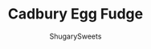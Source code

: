---
layout: ../../layouts/MarkdownPostLayout.astro
title: Cadbury Egg Fudge
author: ShugarySweets
pubDate: 2019-01-15
description: "It&#x27;s Cadbury Egg season and there&#x27;s no better way to celebrate than with this homemade fudge inspired by the classic Easter candy. A sweet cream filling sandwiched by layers of rich chocolate fudge will knock everyone&#x27;s socks off!"
image_url: https://www.shugarysweets.com/wp-content/uploads/2020/03/cadbury-egg-fudge-facebook.jpg
tags: ["Candy","American"]
calories: 96
protein: 1
carbohydrates: 15
fats: 4
fiber: 0
ingredients: ["1/2 cup light corn syrup","1/4 cup unsalted butter, softened","1 teaspoon vanilla extract","3 cups powdered sugar","pinch of kosher salt","1 Tablespoon milk","1 drop gel yellow food coloring","16 ounce milk chocolate, melted"]
serves: 48
time: "47 minutes"
prepTime: "15 minutes"
instructions: ["In mixer, beat the butter and corn syrup together. Add vanilla, powdered sugar, salt and milk. Beat until smooth. Remove 2/3 of mixture to separate bowl, beat in several drops of yellow food coloring to remaining mixture.","Line a 9-inch square baking dish with parchment paper. Melt chocolate according to package directions. Pour half of chocolate in pan to cover the bottom of dish. Spread white layer over chocolate. Drop yellow layer over the white layer, spreading gently with a knife. Pour remaining melted chocolate over, spreading evenly. Refrigerate until chocolate hardens, about 30 minutes.","Using a VERY hot knife, cut into squares, store in covered container in refrigerator. Enjoy!"]
nutrition: ["96 calories","15 grams carbohydrates","5 milligrams cholesterol","4 grams fat","0 grams fiber","1 grams protein","2 grams saturated fat","20 grams sodium","14 grams sugar","0 grams trans fat","1 grams unsaturated fat"]
---